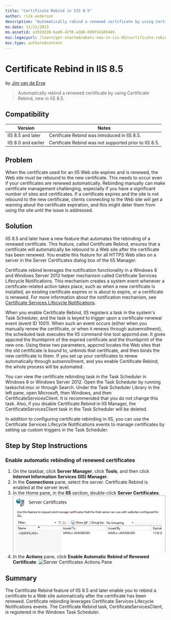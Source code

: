 ```yaml
---
title: "Certificate Rebind in IIS 8.5"
author: rick-anderson
description: "Automatically rebind a renewed certificate by using Certificate Rebind, new in IIS 8.5."
ms.date: 11/21/2013
ms.assetid: a3919320-bad9-42f0-a380-699734105449
msc.legacyurl: /learn/get-started/whats-new-in-iis-85/certificate-rebind-in-iis85
msc.type: authoredcontent
---
```

# Certificate Rebind in IIS 8.5

by [Jim van de Erve](https://twitter.com/jimvde)

> Automatically rebind a renewed certificate by using Certificate Rebind, new in IIS 8.5.

## Compatibility

| Version | Notes |
| --- | --- |
| IIS 8.5 and later | Certificate Rebind was introduced in IIS 8.5. |
| IIS 8.0 and earlier | Certificate Rebind was not supported prior to IIS 8.5. |

<a id="TOC301258515"></a>

## Problem

When the certificate used for an IIS Web site expires and is renewed, the Web site must be rebound to the new certificate. This needs to occur even if your certificates are renewed automatically. Rebinding manually can make certificate management challenging, especially if you have a significant number of sites and certificates. If a certificate expires and the site is not rebound to the new certificate, clients connecting to the Web site will get a warning about the certificate expiration, and this might deter them from using the site until the issue is addressed.

<a id="TOC301258516"></a>

## Solution

IIS 8.5 and later have a new feature that automates the rebinding of a renewed certificate. This feature, called Certificate Rebind, ensures that a certificate will automatically be rebound to a Web site after the certificate has been renewed. You enable this feature for all HTTPS Web sites on a server in the Server Certificates dialog box of the IIS Manager.

Certificate rebind leverages the notification functionality in a Windows 8 and Windows Server 2012 helper mechanism called Certificate Services Lifecycle Notifications. This mechanism creates a system event whenever a certificate-related action takes place, such as when a new certificate is installed, an existing certificate expires or is about to expire, or a certificate is renewed. For more information about the notification mechanism, see [Certificate Services Lifecycle Notifications](https://social.technet.microsoft.com/wiki/contents/articles/14250.certificate-services-lifecycle-notifications.aspx).

When you enable Certificate Rebind, IIS registers a task in the system's Task Scheduler, and the task is keyed to trigger upon a certificate-renewal event (event ID 1001). When such an event occurs (either when you manually renew the certificate, or when it renews through autoenrollment), the scheduled task executes the IIS command-line tool appcmd.exe. It gives appcmd the thumbprint of the expired certificate and the thumbprint of the new one. Using these two parameters, appcmd locates the Web sites that the old certificate is bound to, unbinds that certificate, and then binds the new certificate to them. If you set up your certificates to renew automatically through autoenrollment, and you enable Certificate Rebind, the whole process will be automated.

You can view the certificate rebinding task in the Task Scheduler in Windows 8 or Windows Server 2012. Open the Task Scheduler by running taskschd.msc or through Search. Under the Task Scheduler Library in the left pane, open Microsoft, then Windows, and then CertificateServicesClient. It is recommended that you do not change this task. Also, if you disable Certificate Rebind in IIS Manager, the CertificateServicesClient task in the Task Scheduler will be deleted.

In addition to configuring certificate rebinding in IIS, you can use the Certificate Services Lifecycle Notifications events to manage certificates by setting up custom triggers in the Task Scheduler.

<a id="TOC301258517"></a>

## Step by Step Instructions

### Enable automatic rebinding of renewed certificates

1. On the taskbar, click **Server Manager**, click **Tools**, and then click **Internet Information Services (IIS) Manager**.
2. In the **Connections** pane, select the server. Certificate Rebind is enabled at the server level.
3. In the Home pane, in the **IIS** section, double-click **Server Certificates**. ![Server Certificates Pane](certificate-rebind-in-iis85/_static/image1.png)
4. In the **Actions** pane, click **Enable Automatic Rebind of Renewed Certificate**. ![Server Certificates Actions Pane](certificate-rebind-in-iis85/_static/image2.png)

<a id="TOC301258518"></a>

## Summary

The Certificate Rebind feature of IIS 8.5 and later enable you to rebind a certificate to a Web site automatically after the certificate has been renewed. Certificate rebinding leverages Certificate Services Lifecycle Notifications events. The Certificate Rebind task, CertificateServicesClient, is registered in the Windows Task Scheduler.
